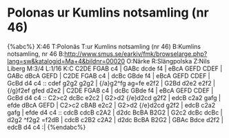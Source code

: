 # Polonas ur Kumlins notsamling (nr 46)

{%abc%}
X:46
T:Polonäs
T:ur Kumlins notsamling (nr 46)
B:Kumlins notsamling, nr 46
B:http://www.smus.se/earkiv/fmk/browselarge.php?lang=sw&katalogid=Ma+4&bildnr=00020
O:Närke
R:Slängpolska
Z:Nils Liberg
M:3/4
L:1/16
K:C
C2DE FGAB c4 | GABc dcde f4 | eBcA GEFD CDEF | GABc dBcA GEFD |
C2DE FGAB c4 | dcBc GBde f4 | eBcA GEFD CDEF | GcBd d4 c4 ::
cdef g2g2 g2g2 | {/a}g2^fg ag=fe e2f2 | G2Bd d2e2 e2f2 | {/g}f2ef gfed d2e2 |
C2DE FGAB c4 | dcBc GBde f4 | eBcA GEFD CDEF | GcBd d4 c4 ::
C2>c2 dcBc e2c2 | G2>d2 {/e}d2cd g2f2 | edcB c2a2 gafg | efde dBcA GEFD | 
C2>c2 cBAB e2c2 | G2>d2 {/e}d2cd g2f2 | edcB c2a2 gafg | efde d4 c4 ::
cdcB cdcB c2A2 | d2dc BcBA B2G2 | G2c2 dcBc dcBc | d2g2 ^f2g2 =f2dB |
cdcB c2B2 c2A2 | d2dc BcBA B2G2 | GBAc Bdce d2f2 | edcB d4 c4 :|
{%endabc%}
